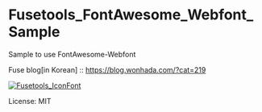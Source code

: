 # Fusetools_FontAwesome_Webfont_Sample
Sample to use FontAwesome-Webfont

Fuse blog[in Korean] :: https://blog.wonhada.com/?cat=219

[![Fusetools_IconFont](https://img.youtube.com/vi/oq6V5S1xRjo/0.jpg)](https://www.youtube.com/watch?v=oq6V5S1xRjo)

License: MIT